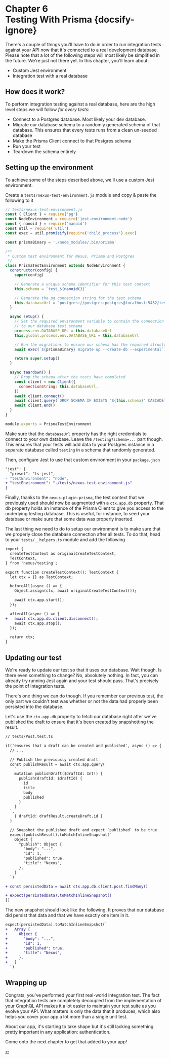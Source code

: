 # Chapter 6 <br> Testing With Prisma {docsify-ignore}

There's a couple of things you'll have to do in order to run integration tests against your API now that it's connected to a real development database. Please note that a lot of the following steps will most likely be simplified in the future. We're just not there yet. In this chapter, you'll learn about:

- Custom Jest environment
- Integration test with a real database

## How does it work?

To perform integration testing against a real database, here are the high level steps we will follow _for every tests_:

- Connect to a Postgres database. Most likely your dev database.
- Migrate our database schema to a randomly generated schema of that database. This ensures that every tests runs from a clean un-seeded database
- Make the Prisma Client connect to that Postgres schema
- Run your test
- Teardown the schema entirely

## Setting up the environment

To achieve some of the steps described above, we'll use a custom Jest environment.

Create a `tests/nexus-test-environment.js` module and copy & paste the following to it

```js
// tests/nexus-test-environment.js
const { Client } = require('pg')
const NodeEnvironment = require('jest-environment-node')
const { nanoid } = require('nanoid')
const util = require('util')
const exec = util.promisify(require('child_process').exec)

const prismaBinary = './node_modules/.bin/prisma'

/**
 * Custom test environment for Nexus, Prisma and Postgres
 */
class PrismaTestEnvironment extends NodeEnvironment {
  constructor(config) {
    super(config)

    // Generate a unique schema identifier for this test context
    this.schema = `test_${nanoid()}`

    // Generate the pg connection string for the test schema
    this.databaseUrl = `postgres://postgres:postgres@localhost:5432/testing?schema=${this.schema}`
  }

  async setup() {
    // Set the required environment variable to contain the connection string
    // to our database test schema
    process.env.DATABASE_URL = this.databaseUrl
    this.global.process.env.DATABASE_URL = this.databaseUrl

    // Run the migrations to ensure our schema has the required structure
    await exec(`${prismaBinary} migrate up --create-db --experimental`)

    return super.setup()
  }

  async teardown() {
    // Drop the schema after the tests have completed
    const client = new Client({
      connectionString: this.databaseUrl,
    })
    await client.connect()
    await client.query(`DROP SCHEMA IF EXISTS "${this.schema}" CASCADE`)
    await client.end()
  }
}

module.exports = PrismaTestEnvironment
```

Make sure that the `databaseUrl` property has the right credentials to connect to your own database.
Leave the `/testing?schema=...` part though. This ensures that your tests will add data to your Postgres instance in a separate database called `testing` in a schema that randomly generated.

Then, configure Jest to use that custom environment in your `package.json`

```diff
"jest": {
  "preset": "ts-jest",
- "testEnvironment": "node",
+ "testEnvironment": "./tests/nexus-test-environment.js"
}
```

Finally, thanks to the `nexus-plugin-prisma`, the test context that we previously used should now be augmented with a `ctx.app.db` property. That db property holds an instance of the Prisma Client to give you access to the underlying testing database. This is useful, for instance, to seed your database or make sure that some data was properly inserted.

The last thing we need to do to setup our environment is to make sure that we properly close the database connection after all tests. To do that, head to your `tests/__helpers.ts` module and add the following

```diff
import {
  createTestContext as originalCreateTestContext,
  TestContext,
} from 'nexus/testing';

export function createTestContext(): TestContext {
  let ctx = {} as TestContext;

  beforeAll(async () => {
    Object.assign(ctx, await originalCreateTestContext());

    await ctx.app.start();
  });

  afterAll(async () => {
+   await ctx.app.db.client.disconnect();
    await ctx.app.stop();
  });

  return ctx;
}
```

## Updating our test

We're ready to update our test so that it uses our database. Wait though. Is there even something to change?
No, absolutely nothing. In fact, you can already try running Jest again and your test should pass. That's precisely the point of integration tests.

There's one thing we can do though. If you remember our previous test, the only part we couldn't test was whether or not the data had properly been persisted into the database.

Let's use the `ctx.app.db` property to fetch our database right after we've published the draft to ensure that it's been created by snapshotting the result.

```diff
// tests/Post.test.ts

it('ensures that a draft can be created and published', async () => {
  // ...

  // Publish the previously created draft
  const publishResult = await ctx.app.query(
    `
    mutation publishDraft($draftId: Int!) {
      publish(draftId: $draftId) {
        id
        title
        body
        published
      }
    }
  `,
    { draftId: draftResult.createDraft.id }
  )

  // Snapshot the published draft and expect `published` to be true
  expect(publishResult).toMatchInlineSnapshot(`
    Object {
      "publish": Object {
        "body": "...",
        "id": 1,
        "published": true,
        "title": "Nexus",
      },
    }
  `)

+ const persistedData = await ctx.app.db.client.post.findMany()

+ expect(persistedData).toMatchInlineSnapshot()
})
```

The new snapshot should look like the following. It proves that our database did persist that data and that we have exactly one item in it.

```diff
expect(persistedData).toMatchInlineSnapshot(`
+   Array [
+     Object {
+       "body": "...",
+       "id": 1,
+       "published": true,
+       "title": "Nexus",
+     },
+   ]
  `)
```

## Wrapping up

Congrats, you've performed your first real-world integration test. The fact that integration tests are completely decoupled from the implementation of your GraphQL API makes it a lot easier to maintain your test suite as you evolve your API. What matters is only the data that it produces, which also helps you cover your app a lot more than a single unit test.

About our app, it's starting to take shape but it's still lacking something pretty important in any application: authentication.

Come onto the next chapter to get that added to your app!

<div class="NextIs NextChapter"></div>

[➳](/tutorial/chapter-7-authentication)
